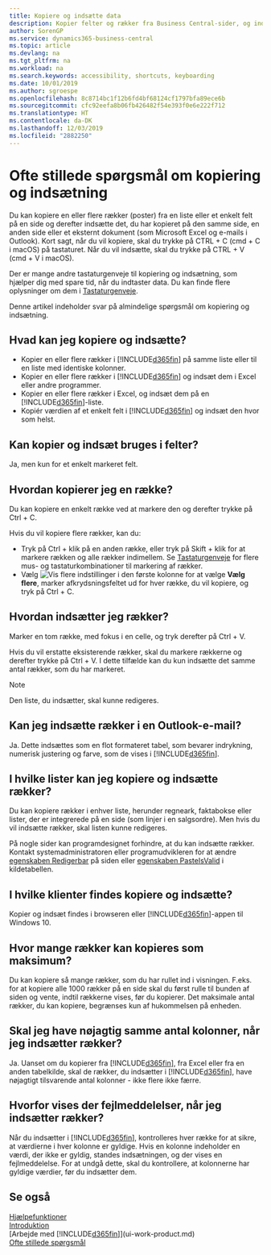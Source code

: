 ```yaml
---
title: Kopiere og indsætte data
description: Kopier felter og rækker fra Business Central-sider, og indsæt dem et andet sted.
author: SorenGP
ms.service: dynamics365-business-central
ms.topic: article
ms.devlang: na
ms.tgt_pltfrm: na
ms.workload: na
ms.search.keywords: accessibility, shortcuts, keyboarding
ms.date: 10/01/2019
ms.author: sgroespe
ms.openlocfilehash: 8c8714bc1f12b6fd4bf68124cf1797bfa89ece6b
ms.sourcegitcommit: cfc92eefa8b06fb426482f54e393f0e6e222f712
ms.translationtype: HT
ms.contentlocale: da-DK
ms.lasthandoff: 12/03/2019
ms.locfileid: "2882250"
---
```

# <a name="copy-and-paste-faq"></a>Ofte stillede spørgsmål om kopiering og indsætning
Du kan kopiere en eller flere rækker (poster) fra en liste eller et enkelt felt på en side og derefter indsætte det, du har kopieret på den samme side, en anden side eller et eksternt dokument (som Microsoft Excel og e-mails i Outlook). Kort sagt, når du vil kopiere, skal du trykke på CTRL + C (cmd + C i macOS) på tastaturet. Når du vil indsætte, skal du trykke på CTRL + V (cmd + V i macOS).

Der er mange andre tastaturgenveje til kopiering og indsætning, som hjælper dig med spare tid, når du indtaster data. Du kan finde flere oplysninger om dem i [Tastaturgenveje](keyboard-shortcuts.md#CopyRows).

Denne artikel indeholder svar på almindelige spørgsmål om kopiering og indsætning.  

## <a name="what-can-i-copy-and-paste"></a>Hvad kan jeg kopiere og indsætte?
- Kopier en eller flere rækker i [!INCLUDE[d365fin](includes/d365fin_md.md)] på samme liste eller til en liste med identiske kolonner.
- Kopier en eller flere rækker i [!INCLUDE[d365fin](includes/d365fin_md.md)] og indsæt dem i Excel eller andre programmer.
- Kopier en eller flere rækker i Excel, og indsæt dem på en [!INCLUDE[d365fin](includes/d365fin_md.md)]-liste.
- Kopiér værdien af et enkelt felt i [!INCLUDE[d365fin](includes/d365fin_md.md)] og indsæt den hvor som helst.

## <a name="does-copy-and-paste-work-with-tiles"></a>Kan kopier og indsæt bruges i felter?
Ja, men kun for et enkelt markeret felt.

## <a name="how-do-i-copy-a-row"></a>Hvordan kopierer jeg en række?
Du kan kopiere en enkelt række ved at markere den og derefter trykke på Ctrl + C.

Hvis du vil kopiere flere rækker, kan du:
- Tryk på Ctrl + klik på en anden række, eller tryk på Skift + klik for at markere rækken og alle rækker indimellem. Se [Tastaturgenveje](keyboard-shortcuts.md#CopyRows) for flere mus- og tastaturkombinationer til markering af rækker.
- Vælg ![Vis flere indstillinger](media/show-more-options-icon.png "Vis ikonet flere indstillinger") i den første kolonne for at vælge **Vælg flere**, marker afkrydsningsfeltet ud for hver række, du vil kopiere, og tryk på Ctrl + C.

## <a name="how-do-i-paste-rows"></a>Hvordan indsætter jeg rækker?
Marker en tom række, med fokus i en celle, og tryk derefter på Ctrl + V.

Hvis du vil erstatte eksisterende rækker, skal du markere rækkerne og derefter trykke på Ctrl + V. I dette tilfælde kan du kun indsætte det samme antal rækker, som du har markeret.

> [!NOTE]
> Den liste, du indsætter, skal kunne redigeres.

<!-- Rows are pasted directly where your cursor is located. If you paste into an empty line, any existing subsequent lines will be moved after the pasted lines. If you paste into an existing line or lines, this will be overwritten.-->

## <a name="can-i-paste-rows-into-an-outlook-email"></a>Kan jeg indsætte rækker i en Outlook-e-mail?
Ja. Dette indsættes som en flot formateret tabel, som bevarer indrykning, numerisk justering og farve, som de vises i [!INCLUDE[d365fin](includes/d365fin_md.md)].

## <a name="in-which-lists-can-i-copy-and-paste-rows"></a>I hvilke lister kan jeg kopiere og indsætte rækker?
Du kan kopiere rækker i enhver liste, herunder regneark, faktabokse eller lister, der er integrerede på en side (som linjer i en salgsordre). Men hvis du vil indsætte rækker, skal listen kunne redigeres.

På nogle sider kan programdesignet forhindre, at du kan indsætte rækker. Kontakt systemadministratoren eller programudvikleren for at ændre [egenskaben Redigerbar](/dynamics365/business-central/dev-itpro/developer/properties/devenv-editable-property) på siden eller [egenskaben PasteIsValid](/dynamics365/business-central/dev-itpro/developer/properties/devenv-pasteisvalid-property) i kildetabellen.

## <a name="on-which-clients-is-copy-and-paste-available"></a>I hvilke klienter findes kopiere og indsætte?
Kopier og indsæt findes i browseren eller [!INCLUDE[d365fin](includes/d365fin_md.md)]-appen til Windows 10.

## <a name="what-is-the-maximum-number-of-rows-that-can-be-copied"></a>Hvor mange rækker kan kopieres som maksimum?
Du kan kopiere så mange rækker, som du har rullet ind i visningen. F.eks. for at kopiere alle 1000 rækker på en side skal du først rulle til bunden af siden og vente, indtil rækkerne vises, før du kopierer. Det maksimale antal rækker, du kan kopiere, begrænses kun af hukommelsen på enheden.

## <a name="must-i-have-the-exact-same-number-of-columns-when-pasting-rows"></a>Skal jeg have nøjagtig samme antal kolonner, når jeg indsætter rækker?
Ja. Uanset om du kopierer fra [!INCLUDE[d365fin](includes/d365fin_md.md)], fra Excel eller fra en anden tabelkilde, skal de rækker, du indsætter i [!INCLUDE[d365fin](includes/d365fin_md.md)], have nøjagtigt tilsvarende antal kolonner - ikke flere ikke færre.

## <a name="why-do-i-get-errors-when-pasting-rows"></a>Hvorfor vises der fejlmeddelelser, når jeg indsætter rækker?
Når du indsætter i [!INCLUDE[d365fin](includes/d365fin_md.md)], kontrolleres hver række for at sikre, at værdierne i hver kolonne er gyldige. Hvis en kolonne indeholder en værdi, der ikke er gyldig, standes indsætningen, og der vises en fejlmeddelelse. For at undgå dette, skal du kontrollere, at kolonnerne har gyldige værdier, før du indsætter dem.


## <a name="see-also"></a>Se også
[Hjælpefunktioner](ui-accessibility.md)  
[Introduktion](product-get-started.md)  
[Arbejde med [!INCLUDE[d365fin](includes/d365fin_md.md)]](ui-work-product.md)  
[Ofte stillede spørgsmål](across-faq.md)  
